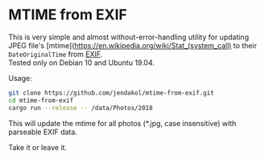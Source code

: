 # MTIME from EXIF

This is very simple and almost without-error-handling utility for updating JPEG file's [mtime](https://en.wikipedia.org/wiki/Stat_(system_call)
to their `DateOriginalTime` from [EXIF](https://en.wikipedia.org/wiki/Exif).  
Tested only on Debian 10 and Ubuntu 19.04.

Usage:

```bash
git clone https://github.com/jendakol/mtime-from-exif.git
cd mtime-from-exif
cargo run --release -- /data/Photos/2018 
```

This will update the mtime for all photos (*.jpg, case insensitive) with parseable EXIF data.

Take it or leave it.
